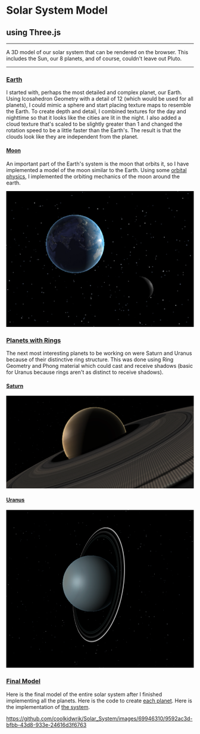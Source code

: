 # Solar System Model
## using Three.js
****
A 3D model of our solar system that can be rendered on the browser. This includes the Sun, our 8 planets, and of course, couldn't leave out Pluto.

***
<h3>
  <ins>Earth</ins>
</h3>


I started with, perhaps the most detailed and complex planet, our Earth. Using Icosahedron Geometry with a detail of 12 (which would be used for all planets), I could mimic a sphere and start placing texture maps to resemble the Earth. To create depth and detail, I combined textures for the day and nighttime so that it looks like the cities are lit in the night. I also added a cloud texture that's scaled to be slightly greater than 1 and changed the rotation speed to be a little faster than the Earth's. The result is that the clouds look like they are independent from the planet. 

<h4>
  <ins>Moon</ins>
</h4>
An important part of the Earth's system is the moon that orbits it, so I have implemented a model of the moon similar to the Earth. 
Using some <a href = "./utilities/getOrbitalPosition.js"> orbital physics</a>, I implemented the orbiting mechanics of the moon around the earth.

![Earth and Moon model](./images/earth_moon.png)

<h3>
  <ins>Planets with Rings</ins>
</h3>

The next most interesting planets to be working on were Saturn and Uranus because of their distinctive ring structure. This was done using Ring Geometry and Phong material which could cast and receive shadows (basic for Uranus because rings aren't as distinct to receive shadows).

<h4>
  <ins>Saturn</ins>
</h4>

![Saturn model](./images/Saturn.png)

<h4>
  <ins>Uranus</ins>
</h4>

![Uranus model](./images/Uranus.png)


<h3>
  <ins>Final Model</ins>
</h3>

Here is the final model of the entire solar system after I finished implementing all the planets. Here is the code to create <a href = "./utilities/planet_builder">each planet</a>.
Here is the implementation of <a href = "./system/index.js">the system</a>.

https://github.com/coolkidwrik/Solar_System/images/69946310/9592ac3d-bfbb-43d8-933e-24616d3f6763


